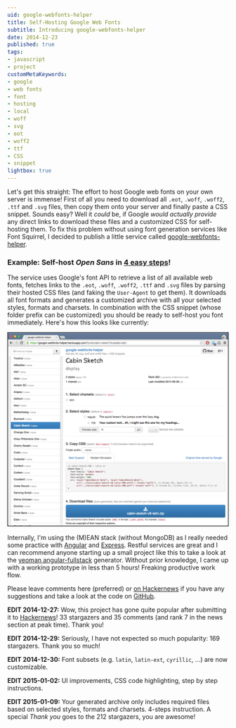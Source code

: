 ```yaml
---
uid: google-webfonts-helper
title: Self-Hosting Google Web Fonts
subtitle: Introducing google-webfonts-helper
date: 2014-12-23
published: true
tags:
- javascript
- project
customMetaKeywords:
- google
- web fonts
- font
- hosting
- local
- woff
- svg
- eot
- woff2
- ttf
- CSS
- snippet
lightbox: true
---
```


Let's get this straight: The effort to host Google web fonts on your own server is immense! First of all you need to download all `.eot`, `.woff`, `.woff2`, `.ttf` and `.svg` files, then copy them onto your server and finally paste a CSS snippet. Sounds easy? Well it *could* be, if Google *would actually provide* any direct links to download these files and a customized CSS for self-hosting them. To fix this problem without using font generation services like Font Squirrel, I decided to publish a little service called [google-webfonts-helper](https://google-webfonts-helper.herokuapp.com/fonts).

### Example: Self-host *Open Sans* in [4 easy steps](https://google-webfonts-helper.herokuapp.com/fonts/open-sans?subsets=latin)!

The service uses Google's font API to retrieve a list of all available web fonts, fetches links to the `.eot`, `.woff`, `.woff2`, `.ttf` and `.svg` files by parsing their hosted CSS files (and faking the `User-Agent` to get them). It downloads all font formats and generates a customized archive with all your selected styles, formats and charsets. In combination with the CSS snippet (whose folder prefix can be customized) you should be ready to self-host you font immediately. Here's how this looks like currently:

![google-webfonts-helper overview image](/static/apps/google-webfonts-helper/full_view.png)

Internally, I'm using the (M)EAN stack (without MongoDB) as I really needed some practice with [Angular](https://angularjs.org/) and [Express](http://expressjs.com/). Restful services are great and I can recommend anyone starting up a small project like this to take a look at the [yeoman angular-fullstack](https://github.com/DaftMonk/generator-angular-fullstack) generator. Without prior knowledge, I came up with a working prototype in less than 5 hours! Freaking productive work flow.

Please leave comments here (preferred) or [on Hackernews](https://news.ycombinator.com/item?id=8802395) if you have any suggestions and take a look at the code on [GitHub](https://github.com/majodev/google-webfonts-helper).

**EDIT 2014-12-27:** Wow, this project has gone quite popular after submitting it to [Hackernews](https://news.ycombinator.com/item?id=8802395)! 33 stargazers and 35 comments (and rank 7 in the news section at peak time). Thank you!

**EDIT 2014-12-29:** Seriously, I have not expected so much popularity: 169 stargazers. Thank you so much!

**EDIT 2014-12-30:** Font subsets (e.g. `latin`, `latin-ext`, `cyrillic`, ...) are now customizable.

**EDIT 2015-01-02:** UI improvements, CSS code highlighting, step by step instructions.

**EDIT 2015-01-09:** Your generated archive only includes required files based on selected styles, formats and charsets. 4-steps instruction. A special *Thank you* goes to the 212 stargazers, you are awesome! 